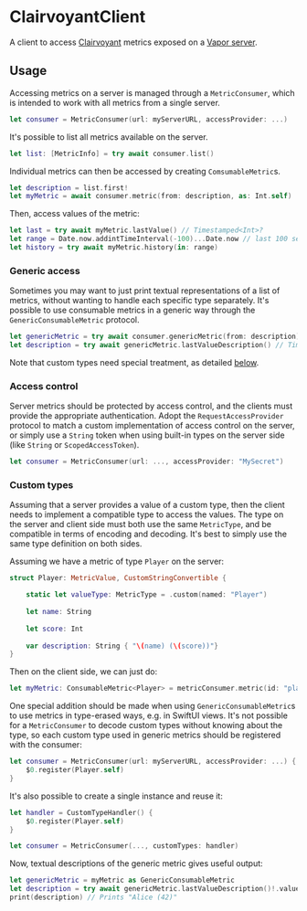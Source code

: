 # ClairvoyantClient

A client to access [Clairvoyant](https://github.com/christophhagen/Clairvoyant) metrics exposed on a [Vapor server](https://github.com/christophhagen/ClairvoyantVapor).

## Usage

Accessing metrics on a server is managed through a `MetricConsumer`, which is intended to work with all metrics from a single server.

```swift
let consumer = MetricConsumer(url: myServerURL, accessProvider: ...)
```

It's possible to list all metrics available on the server.

```swift
let list: [MetricInfo] = try await consumer.list()
```

Individual metrics can then be accessed by creating `ComsumableMetric`s.

```swift
let description = list.first!
let myMetric = await consumer.metric(from: description, as: Int.self)
```

Then, access values of the metric:

```swift
let last = try await myMetric.lastValue() // Timestamped<Int>?
let range = Date.now.addintTimeInterval(-100)...Date.now // last 100 seconds
let history = try await myMetric.history(in: range)
```

### Generic access

Sometimes you may want to just print textual representations of a list of metrics, without wanting to handle each specific type separately.
It's possible to use consumable metrics in a generic way through the `GenericConsumableMetric` protocol.

```swift
let genericMetric = try await consumer.genericMetric(from: description)
let description = try await genericMetric.lastValueDescription() // Timestamped<String>?
```

Note that custom types need special treatment, as detailed [below](#custom-types).

### Access control

Server metrics should be protected by access control, and the clients must provide the appropriate authentication.
Adopt the `RequestAccessProvider` protocol to match a custom implementation of access control on the server, or simply use a `String` token when using built-in types on the server side (like `String` or `ScopedAccessToken`).

```swift
let consumer = MetricConsumer(url: ..., accessProvider: "MySecret")
```

### Custom types

Assuming that a server provides a value of a custom type, then the client needs to implement a compatible type to access the values.
The type on the server and client side must both use the same `MetricType`, and be compatible in terms of encoding and decoding.
It's best to simply use the same type definition on both sides.

Assuming we have a metric of type `Player` on the server:

```swift
struct Player: MetricValue, CustomStringConvertible {

    static let valueType: MetricType = .custom(named: "Player")
    
    let name: String
    
    let score: Int
    
    var description: String { "\(name) (\(score))"}
}
```

Then on the client side, we can just do:

```swift
let myMetric: ConsumableMetric<Player> = metricConsumer.metric(id: "player.current")
```

One special addition should be made when using `GenericConsumableMetric`s to use metrics in type-erased ways, e.g. in SwiftUI views.
It's not possible for a `MetricConsumer` to decode custom types without knowing about the type, so each custom type used in generic metrics should be registered with the consumer:

```swift
let consumer = MetricConsumer(url: myServerURL, accessProvider: ...) {
    $0.register(Player.self)
}
```

It's also possible to create a single instance and reuse it:

```swift
let handler = CustomTypeHandler() {
    $0.register(Player.self)
}

let consumer = MetricConsumer(..., customTypes: handler)
```

Now, textual descriptions of the generic metric gives useful output:

```swift
let genericMetric = myMetric as GenericConsumableMetric
let description = try await genericMetric.lastValueDescription()!.value
print(description) // Prints "Alice (42)"
```

